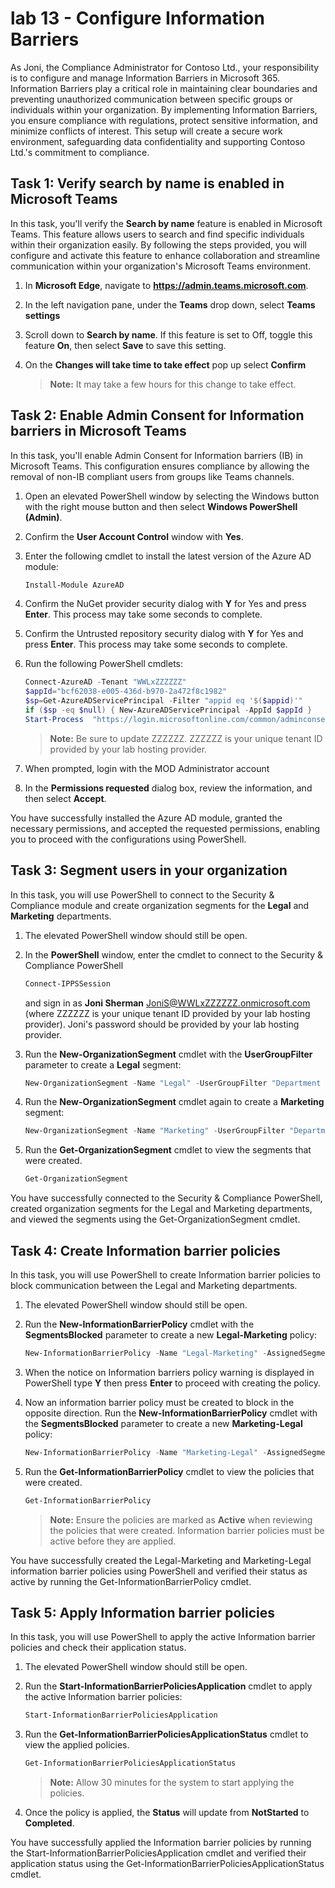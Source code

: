 # lab 13 - Configure Information Barriers

As Joni, the Compliance Administrator for Contoso Ltd., your responsibility is to configure and manage Information Barriers in Microsoft 365. Information Barriers play a critical role in maintaining clear boundaries and preventing unauthorized communication between specific groups or individuals within your organization. By implementing Information Barriers, you ensure compliance with regulations, protect sensitive information, and minimize conflicts of interest. This setup will create a secure work environment, safeguarding data confidentiality and supporting Contoso Ltd.'s commitment to compliance.

## Task 1: Verify search by name is enabled in Microsoft Teams

In this task, you'll verify the **Search by name** feature is enabled in Microsoft Teams. This feature allows users to search and find specific individuals within their organization easily. By following the steps provided, you will configure and activate this feature to enhance collaboration and streamline communication within your organization's Microsoft Teams environment.


1. In **Microsoft Edge**, navigate to **https://admin.teams.microsoft.com**.

1. In the left navigation pane, under the **Teams** drop down, select **Teams settings**

1. Scroll down to **Search by name**. If this feature is set to Off, toggle this feature **On**, then select **Save** to save this setting.

1. On the **Changes will take time to take effect** pop up select **Confirm**

    >**Note:** It may take a few hours for this change to take effect.

## Task 2: Enable Admin Consent for Information barriers in Microsoft Teams

In this task, you'll enable Admin Consent for Information barriers (IB) in Microsoft Teams. This configuration ensures compliance by allowing the removal of non-IB compliant users from groups like Teams channels.

1. Open an elevated PowerShell window by selecting the Windows button with the right mouse button and then select **Windows PowerShell (Admin)**.

1. Confirm the **User Account Control** window with **Yes**.

1. Enter the following cmdlet to install the latest version of the Azure AD module:

    ```powershell
    Install-Module AzureAD
    ```

1. Confirm the NuGet provider security dialog with **Y** for Yes and press **Enter**. This process may take some seconds to complete.

1. Confirm the Untrusted repository security dialog with **Y** for Yes and press **Enter**.  This process may take some seconds to complete.

1. Run the following PowerShell cmdlets:

    ````powershell
    Connect-AzureAD -Tenant "WWLxZZZZZZ"
    $appId="bcf62038-e005-436d-b970-2a472f8c1982" 
    $sp=Get-AzureADServicePrincipal -Filter "appid eq '$($appid)'"
    if ($sp -eq $null) { New-AzureADServicePrincipal -AppId $appId }
    Start-Process  "https://login.microsoftonline.com/common/adminconsent?client_id=$appId"
    ````

    >**Note:** Be sure to update ZZZZZZ. ZZZZZZ is your unique tenant ID provided by your lab hosting provider.

1. When prompted, login with the MOD Administrator account

1. In the **Permissions requested** dialog box, review the information, and then select **Accept**.

You have successfully installed the Azure AD module, granted the necessary permissions, and accepted the requested permissions, enabling you to proceed with the configurations using PowerShell.

## Task 3: Segment users in your organization

In this task, you will use PowerShell to connect to the Security & Compliance module and create organization segments for the **Legal** and **Marketing** departments.

1. The elevated PowerShell window should still be open.

1. In the **PowerShell** window, enter the cmdlet to connect to the Security & Compliance PowerShell

    ````powershell
    Connect-IPPSSession
    ````

    and sign in as **Joni Sherman** JoniS@WWLxZZZZZZ.onmicrosoft.com (where ZZZZZZ is your unique tenant ID provided by your lab hosting provider).  Joni's password should be provided by your lab hosting provider.

1. Run the **New-OrganizationSegment** cmdlet with the **UserGroupFilter** parameter to create a **Legal** segment:

    ````powershell
    New-OrganizationSegment -Name "Legal" -UserGroupFilter "Department -eq 'Legal'"
    ````

1. Run the **New-OrganizationSegment** cmdlet again to create a **Marketing** segment:

    ````powershell
    New-OrganizationSegment -Name "Marketing" -UserGroupFilter "Department -eq 'Marketing'"
    ````

1. Run the **Get-OrganizationSegment** cmdlet to view the segments that were created.

    ````powershell
    Get-OrganizationSegment
    ````

You have successfully connected to the Security & Compliance PowerShell, created organization segments for the Legal and Marketing departments, and viewed the segments using the Get-OrganizationSegment cmdlet.

## Task 4: Create Information barrier policies

In this task, you will use PowerShell to create Information barrier policies to block communication between the Legal and Marketing departments.

1. The elevated PowerShell window should still be open.

1. Run the **New-InformationBarrierPolicy** cmdlet with the **SegmentsBlocked** parameter to create a new **Legal-Marketing** policy:

    ````powershell
    New-InformationBarrierPolicy -Name "Legal-Marketing" -AssignedSegment "Legal" -SegmentsBlocked "Marketing" -State Active
    ````

1. When the notice on Information barriers policy warning is displayed in PowerShell type **Y** then press **Enter** to proceed with creating the policy.

1. Now an information barrier policy must be created to block in the opposite direction. Run the **New-InformationBarrierPolicy** cmdlet with the **SegmentsBlocked** parameter to create a new **Marketing-Legal** policy:

    ````powershell
    New-InformationBarrierPolicy -Name "Marketing-Legal" -AssignedSegment "Marketing" -SegmentsBlocked "Legal" -State Active
    ````

1. Run the **Get-InformationBarrierPolicy** cmdlet to view the policies that were created.

    ````powershell
    Get-InformationBarrierPolicy
    ````

    >**Note:** Ensure the policies are marked as **Active** when reviewing the policies that were created. Information barrier policies must be active before they are applied.

You have successfully created the Legal-Marketing and Marketing-Legal information barrier policies using PowerShell and verified their status as active by running the Get-InformationBarrierPolicy cmdlet.

## Task 5: Apply Information barrier policies

In this task, you will use PowerShell to apply the active Information barrier policies and check their application status.

1. The elevated PowerShell window should still be open.

1. Run the **Start-InformationBarrierPoliciesApplication** cmdlet to apply the active Information barrier policies:

    ````powershell
    Start-InformationBarrierPoliciesApplication
    ````

1. Run the **Get-InformationBarrierPoliciesApplicationStatus** cmdlet to view the applied policies.

    ````powershell
    Get-InformationBarrierPoliciesApplicationStatus
    ````

    >**Note:** Allow 30 minutes for the system to start applying the policies.

1. Once the policy is applied, the **Status** will update from **NotStarted** to **Completed**.

You have successfully applied the Information barrier policies by running the Start-InformationBarrierPoliciesApplication cmdlet and verified their application status using the Get-InformationBarrierPoliciesApplicationStatus cmdlet.

